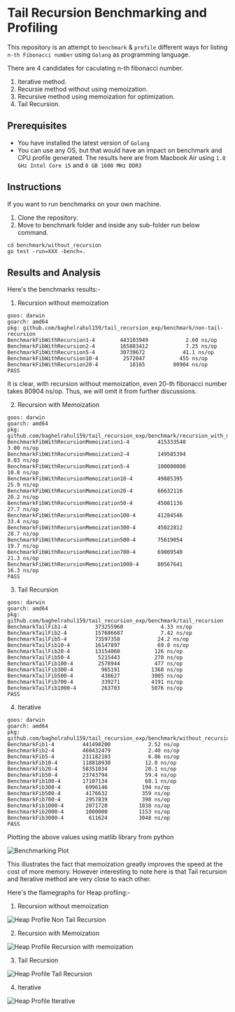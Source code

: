 # Tail Recursion Benchmarking and Profiling

This repository is an attempt to `benchmark` & `profile` different ways for listing `n-th Fibonacci number` using `Golang` as programming language.

There are 4 candidates for caculating n-th fibonacci number.
1. Iterative method.
2. Recursie method without using memoization.
3. Recursive method using memoization for optimization.
4. Tail Recursion.

## Prerequisites

* You have installed the latest version of `Golang`
* You can use any OS, but that would have an impact on benchmark and CPU profile generated. The results here are from Macbook Air using `1.8 GHz Intel Core i5` and `8 GB 1600 MHz DDR3`

## Instructions 

If you want to run benchmarks on your own machine.

1. Clone the repository.
2. Move to benchmark folder and inside any sub-folder run below command.
```
cd benchmark/without_recursion
go test -run=XXX -bench=.
```

## Results and Analysis

Here's the benchmarks results:-

1. Recursion without memoization

```
goos: darwin
goarch: amd64
pkg: github.com/baghelrahul159/tail_recursion_exp/benchmark/non-tail-recursion
BenchmarkFibWithRecursion1-4    	443103949	         2.60 ns/op
BenchmarkFibWithRecursion2-4    	165883412	         7.25 ns/op
BenchmarkFibWithRecursion5-4    	30739672	        41.1 ns/op
BenchmarkFibWithRecursion10-4   	 2572047	       455 ns/op
BenchmarkFibWithRecursion20-4   	   18165	     80904 ns/op
PASS
```

It is clear, with recursion without memoization, even 20-th fibonacci number takes 80904 ns/op. Thus, we will omit it from further discussions.

2. Recursion with Memoization

```
goos: darwin
goarch: amd64
pkg: github.com/baghelrahul159/tail_recursion_exp/benchmark/recursion_with_memoization
BenchmarkFibWithRecursionMemoization1-4      	415333540	         3.00 ns/op
BenchmarkFibWithRecursionMemoization2-4      	149585394	         8.03 ns/op
BenchmarkFibWithRecursionMemoization5-4      	100000000	        10.8 ns/op
BenchmarkFibWithRecursionMemoization10-4     	49885395	        25.9 ns/op
BenchmarkFibWithRecursionMemoization20-4     	66632116	        20.2 ns/op
BenchmarkFibWithRecursionMemoization50-4     	45081136	        27.7 ns/op
BenchmarkFibWithRecursionMemoization100-4    	41284546	        33.4 ns/op
BenchmarkFibWithRecursionMemoization300-4    	45022812	        28.7 ns/op
BenchmarkFibWithRecursionMemoization500-4    	75619054	        19.7 ns/op
BenchmarkFibWithRecursionMemoization700-4    	69009540	        21.3 ns/op
BenchmarkFibWithRecursionMemoization1000-4   	80567641	        16.3 ns/op
PASS
```

3. Tail Recursion

```
goos: darwin
goarch: amd64
pkg: github.com/baghelrahul159/tail_recursion_exp/benchmark/tail_recursion
BenchmarkTailFib1-4      	373255960	         4.33 ns/op
BenchmarkTailFib2-4      	157686687	         7.42 ns/op
BenchmarkTailFib5-4      	73597358	        24.2 ns/op
BenchmarkTailFib10-4     	16147897	        69.8 ns/op
BenchmarkTailFib20-4     	13154060	       126 ns/op
BenchmarkTailFib50-4     	 5215443	       270 ns/op
BenchmarkTailFib100-4    	 2578944	       477 ns/op
BenchmarkTailFib300-4    	  965191	      1368 ns/op
BenchmarkTailFib500-4    	  438627	      3005 ns/op
BenchmarkTailFib700-4    	  339271	      4191 ns/op
BenchmarkTailFib1000-4   	  263703	      5076 ns/op
PASS
```

4. Iterative

```
goos: darwin
goarch: amd64
pkg: github.com/baghelrahul159/tail_recursion_exp/benchmark/without_recursion
BenchmarkFib1-4      	441498200	         2.52 ns/op
BenchmarkFib2-4      	460432479	         2.40 ns/op
BenchmarkFib5-4      	231182103	         6.86 ns/op
BenchmarkFib10-4     	118818930	        12.0 ns/op
BenchmarkFib20-4     	58351034	        20.1 ns/op
BenchmarkFib50-4     	23743794	        59.4 ns/op
BenchmarkFib100-4    	17107134	        68.1 ns/op
BenchmarkFib300-4    	 6996146	       194 ns/op
BenchmarkFib500-4    	 4176632	       359 ns/op
BenchmarkFib700-4    	 2957839	       398 ns/op
BenchmarkFib1000-4   	 2071720	      1038 ns/op
BenchmarkFib2000-4   	 1000000	      1153 ns/op
BenchmarkFib3000-4   	  611624	      3048 ns/op
PASS
```

Plotting the above values using matlib library from python

![Benchmarking Plot](https://github.com/baghelrahul159/tail_recursion_exp/blob/master/images/plot.png)

This illustrates the fact that memoization greatly improves the speed at the cost of more memory. However interesting to note here is that Tail recursion and Iterative method are very close to each other. 

Here's the flamegraphs for Heap profling:-

1. Recursion without memoization

![Heap Profile Non Tail Recursion](https://github.com/baghelrahul159/tail_recursion_exp/blob/master/images/non-tail-recursion.png)

2. Recursion with Memoization

![Heap Profile Recursion with memoization](https://github.com/baghelrahul159/tail_recursion_exp/blob/master/images/recursion_memoization.png)

3. Tail Recursion

![Heap Profile Tail Recursion](https://github.com/baghelrahul159/tail_recursion_exp/blob/master/images/tail_recursion.png)

4. Iterative

![Heap Profile Iterative](https://github.com/baghelrahul159/tail_recursion_exp/blob/master/images/iterative.png)